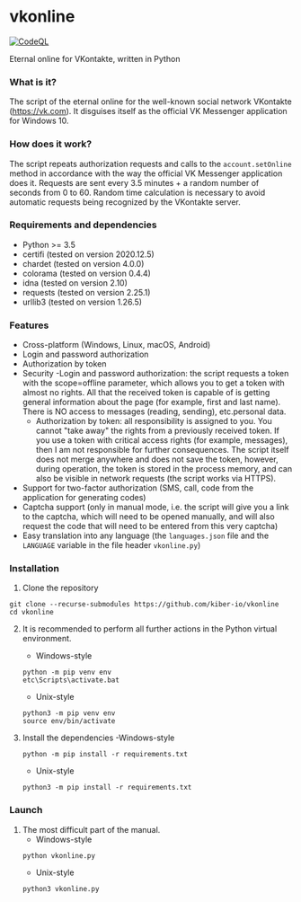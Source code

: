 # vkonline
[![CodeQL](https://github.com/kiber-io/vkonline/actions/workflows/codeql-analysis.yml/badge.svg)](https://github.com/kiber-io/vkonline/actions/workflows/codeql-analysis.yml)

Eternal online for VKontakte, written in Python

### What is it?
The script of the eternal online for the well-known social network VKontakte (https://vk.com).
It disguises itself as the official VK Messenger application for Windows 10.

### How does it work?
The script repeats authorization requests and calls to the `account.setOnline` method in accordance with the way the official VK Messenger application does it.
Requests are sent every 3.5 minutes + a random number of seconds from 0 to 60. Random time calculation is necessary to avoid automatic requests being recognized by the VKontakte server.

### Requirements and dependencies
- Python >= 3.5
- certifi (tested on version 2020.12.5)
- chardet (tested on version 4.0.0)
- colorama (tested on version 0.4.4)
- idna (tested on version 2.10)
- requests (tested on version 2.25.1)
- urllib3 (tested on version 1.26.5)

### Features
- Cross-platform (Windows, Linux, macOS, Android)
- Login and password authorization
- Authorization by token
- Security
-Login and password authorization: the script requests a token with the scope=offline parameter, which allows you to get a token with almost no rights. All that the received token is capable of is getting general information about the page (for example, first and last name). There is NO access to messages (reading, sending), etc.personal data.
    - Authorization by token: all responsibility is assigned to you. You cannot "take away" the rights from a previously received token. If you use a token with critical access rights (for example, messages), then I am not responsible for further consequences. The script itself does not merge anywhere and does not save the token, however, during operation, the token is stored in the process memory, and can also be visible in network requests (the script works via HTTPS).
- Support for two-factor authorization (SMS, call, code from the application for generating codes)
- Captcha support (only in manual mode, i.e. the script will give you a link to the captcha, which will need to be opened manually, and will also request the code that will need to be entered from this very captcha)
- Easy translation into any language (the `languages.json` file and the `LANGUAGE` variable in the file header `vkonline.py`)

### Installation
1. Clone the repository
```
git clone --recurse-submodules https://github.com/kiber-io/vkonline
cd vkonline
```
2. It is recommended to perform all further actions in the Python virtual environment.

    - Windows-style  
    ```
    python -m pip venv env
    etc\Scripts\activate.bat
    ```  
    - Unix-style  
    ```
    python3 -m pip venv env
    source env/bin/activate
    ```  
3. Install the dependencies
-Windows-style  
    ```
    python -m pip install -r requirements.txt
    ```
    - Unix-style  
    ```
    python3 -m pip install -r requirements.txt
    ```
### Launch
1. The most difficult part of the manual.
    - Windows-style  
    ```
    python vkonline.py
    ```
    - Unix-style  
    ```
    python3 vkonline.py
    ```